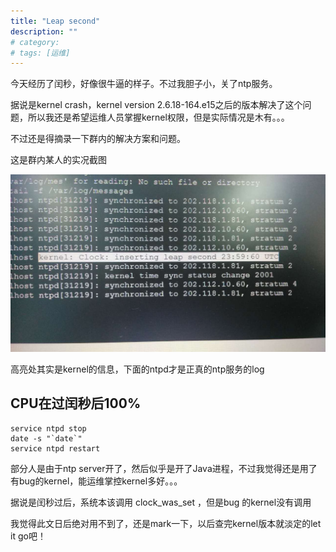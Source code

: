 ```yaml
---
title: "Leap second"
description: ""
# category: 
# tags: [运维]
---
```



今天经历了闰秒，好像很牛逼的样子。不过我胆子小，关了ntp服务。

据说是kernel crash，kernel version 2.6.18-164.e15之后的版本解决了这个问题，所以我还是希望运维人员掌握kernel权限，但是实际情况是木有。。。

不过还是得摘录一下群内的解决方案和问题。

这是群内某人的实况截图

![](/assets/imgs/LeapSecond.jpg)

高亮处其实是kernel的信息，下面的ntpd才是正真的ntp服务的log

## CPU在过闰秒后100%

    service ntpd stop
    date -s "`date`"
    service ntpd restart

部分人是由于ntp server开了，然后似乎是开了Java进程，不过我觉得还是用了有bug的kernel，能运维掌控kernel多好。。。

据说是闰秒过后，系统本该调用 clock_was_set ，但是bug 的kernel没有调用

我觉得此文日后绝对用不到了，还是mark一下，以后查完kernel版本就淡定的let it go吧！

